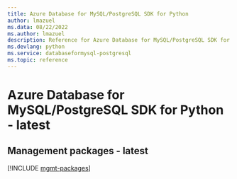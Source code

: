 ```yaml
---
title: Azure Database for MySQL/PostgreSQL SDK for Python
author: lmazuel
ms.data: 08/22/2022
ms.author: lmazuel
description: Reference for Azure Database for MySQL/PostgreSQL SDK for Python
ms.devlang: python
ms.service: databaseformysql-postgresql
ms.topic: reference
---
```

# Azure Database for MySQL/PostgreSQL SDK for Python - latest

## Management packages - latest
[!INCLUDE [mgmt-packages](database-for-mysql-postgresql-mgmt-index.md)]